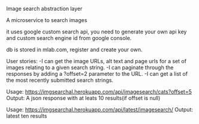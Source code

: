 Image search abstraction layer

A microservice to search images

it uses google custom search api, you need to generate your own api key and 
custom search engine id from google console.

db is stored in mlab.com, register and create your own.

User stories: 
-I can get the image URLs, alt text and page urls for a set of images relating to a given search string.
-I can paginate through the responses by adding a ?offset=2 parameter to the URL.
-I can get a list of the most recently submitted search strings.

Usage:
https://imgsearchal.herokuapp.com/api/imagesearch/cats?offset=5
Output:
A json response with at leats 10 results(if offset is null)

Usage: 
https://imgsearchal.herokuapp.com/api/latest/imagesearch/
Output:
latest ten results
